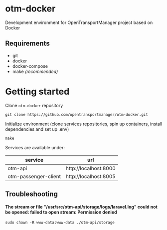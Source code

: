 # otm-docker

Development environment for OpenTransportManager project based on Docker

## Requirements

- git
- docker
- docker-compose
- make _(recommended)_

# Getting started

Clone `otm-docker` repository

```
git clone https://github.com/opentransportmanager/otm-docker.git
```

Initialize environment (clone services repositories, spin up containers, install dependencies and set up .env)

```
make
```

Services are available under:

| service              | url                   |
| -------------------- | --------------------- |
| otm-api              | http://localhost:8000 |
| otm-passenger-client | http://localhost:8005 |

## Troubleshooting

#### The stream or file "/usr/src/otm-api/storage/logs/laravel.log" could not be opened: failed to open stream: Permission denied

```
sudo chown -R www-data:www-data ./otm-api/storage
```
